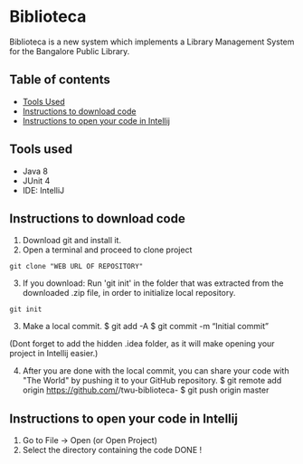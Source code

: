 # Biblioteca

Biblioteca is a new system which implements a Library Management System for  the Bangalore Public Library.

## Table of contents

- [Tools Used](#tools-used)
- [Instructions to download code](#instructions-to-download-code)
- [Instructions to open your code in Intellij](#instructions-to-open-your-code)

## Tools used

* Java 8
* JUnit 4
* IDE: IntelliJ

## Instructions to download code

1. Download git and install it.
2. Open a terminal and proceed to clone project
```
git clone "WEB URL OF REPOSITORY"
```
3. If you download: Run 'git init' in the folder that was extracted from the downloaded .zip file, in order to
 initialize local repository.
```
git init
```

3. Make a local commit.
    $ git add -A
    $ git commit -m “Initial commit”

(Dont forget to add the hidden .idea folder, as it will make opening your project in Intellij easier.)

4. After you are done with the local commit, you can share your code with "The World" by pushing it to your
 GitHub repository.
    $ git remote add origin https://github.com/<YOUR-GITHUB-USERNAME>/twu-biblioteca-<YOURNAME>
    $ git push origin master

## Instructions to open your code in Intellij

1. Go to File -> Open (or Open Project)
2. Select the directory containing the code
DONE !

